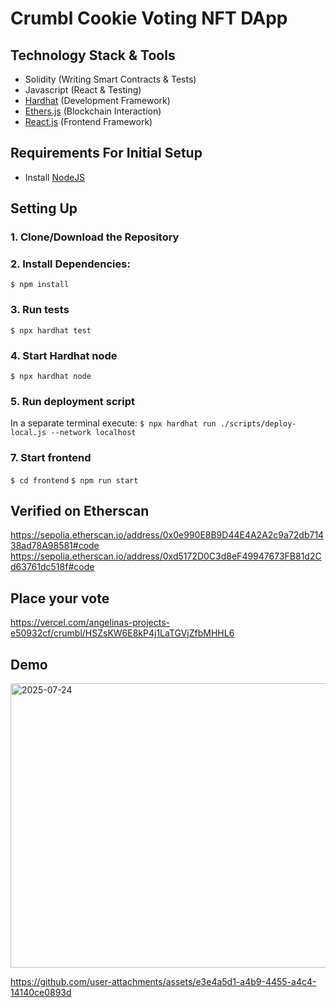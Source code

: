 # Crumbl Cookie Voting NFT DApp

## Technology Stack & Tools

- Solidity (Writing Smart Contracts & Tests)
- Javascript (React & Testing)
- [Hardhat](https://hardhat.org/) (Development Framework)
- [Ethers.js](https://docs.ethers.io/v5/) (Blockchain Interaction)
- [React.js](https://reactjs.org/) (Frontend Framework)

## Requirements For Initial Setup
- Install [NodeJS](https://nodejs.org/en/)

## Setting Up
### 1. Clone/Download the Repository

### 2. Install Dependencies:
`$ npm install`

### 3. Run tests
`$ npx hardhat test`

### 4. Start Hardhat node
`$ npx hardhat node`

### 5. Run deployment script
In a separate terminal execute:
`$ npx hardhat run ./scripts/deploy-local.js --network localhost`

### 7. Start frontend
`$ cd frontend`
`$ npm run start`

## Verified on Etherscan
https://sepolia.etherscan.io/address/0x0e990E8B9D44E4A2A2c9a72db71438ad78A98581#code
https://sepolia.etherscan.io/address/0xd5172D0C3d8eF49947673FB81d2Cd63761dc518f#code

## Place your vote
https://vercel.com/angelinas-projects-e50932cf/crumbl/HSZsKW6E8kP4j1LaTGVjZfbMHHL6

## Demo
<img width="948" height="455" alt="2025-07-24" src="https://github.com/user-attachments/assets/4cd4e1e2-36f6-49e6-935d-b798a769eb4b" />

https://github.com/user-attachments/assets/e3e4a5d1-a4b9-4455-a4c4-14140ce0893d
